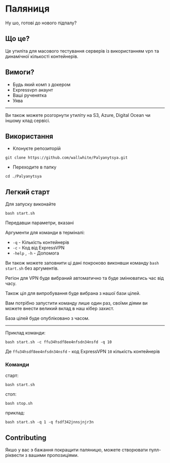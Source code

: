 # Паляниця

Ну шо, готові до нового підпалу?

## Що це?

Це утиліта для масового тестування серверів із використанням vpn та динамічної кількості контейнерів.


## Вимоги?

- Будь який комп з докером
- Expressvpn акаунт
- Ваші рученятка
- Уява

--------------

Ви також можете розгорнути утиліту на S3, Azure, Digital Ocean чи іншому клад сервісі.

## Використання

- Клонуєте репозиторій
```
git clone https://github.com/wallwhite/Palyanytsya.git
```
- Переходите в папку
```
cd ./Palyanytsya
```

## Легкий старт

Для запуску виконайте 
```
bash start.sh
```

Передавши параметри, вказані

Аргументи для команди в терміналі:

- `-q` - Кількість контейнерів
- `-c` - Код від ExpressVPN
- `-help` , `-h` - Допомога

Ви також можете заповнити ці дані покроково виконвши команду `bash start.sh` без аргументів.

Регіон для VPN буде вибраний автоматично та буде змінюватись час від часу.

Також ціл для випробування буде вибрана з нашої бази цілей.

Вам потрібно запустити команду лише один раз, своїми діями ви можете внести великий вклад в наш кібер захист.

База цілей буде опубліковано з часом.

------------------------------------------------

Приклад команди:

```
bash start.sh -c ffu34hsdf8ee4nfsdn34nsfd -q 10
```

Де `ffu34hsdf8ee4nfsdn34nsfd` - код ExpressVPN `10` кількість контейнерів

### Команди


старт:
```
bash start.sh
```

стоп:
```
bash stop.sh
```

приклад: 
```
bash start.sh -q 1 -q fsdf342jnnsjnjr3n
```

## Contributing

Якшо у вас э бажання покращити паляницю, можете створювати пулл-ріквести з вашими пропозиціями.
